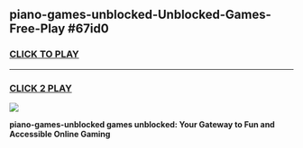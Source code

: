 
## piano-games-unblocked-Unblocked-Games-Free-Play #67id0
<h3>
<a href="https://us.freeplayer.one?title=piano-games-unblocked&ref=9M">CLICK TO PLAY</a></h3>
<hr>

<h3>
<a href="https://us.freeplayer.one?title=piano-games-unblocked&ref=9M">CLICK 2 PLAY</a>
  
</h3>

<a href="https://us.freeplayer.one?title=piano-games-unblocked&ref=9M"><img src="https://clearcache.store/games.png"></a>


**piano-games-unblocked games unblocked: Your Gateway to Fun and Accessible Online Gaming**
